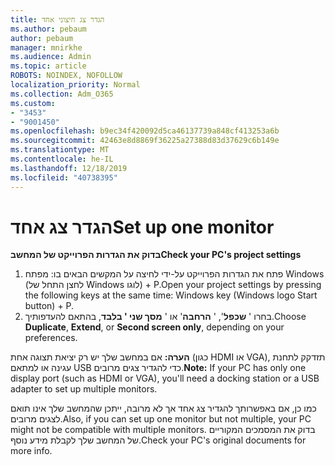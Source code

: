 ```yaml
---
title: הגדר צג חיצוני אחד
ms.author: pebaum
author: pebaum
manager: mnirkhe
ms.audience: Admin
ms.topic: article
ROBOTS: NOINDEX, NOFOLLOW
localization_priority: Normal
ms.collection: Adm_O365
ms.custom:
- "3453"
- "9001450"
ms.openlocfilehash: b9ec34f420092d5ca46137739a848cf413253a6b
ms.sourcegitcommit: 42463e8d8869f36225a27388d83d37629c6b149e
ms.translationtype: MT
ms.contentlocale: he-IL
ms.lasthandoff: 12/18/2019
ms.locfileid: "40738395"
---
```

# <a name="set-up-one-monitor"></a><span data-ttu-id="b3e2e-102">הגדר צג אחד</span><span class="sxs-lookup"><span data-stu-id="b3e2e-102">Set up one monitor</span></span>

<span data-ttu-id="b3e2e-103">**בדוק את הגדרות הפרוייקט של המחשב**</span><span class="sxs-lookup"><span data-stu-id="b3e2e-103">**Check your PC's project settings**</span></span>

1. <span data-ttu-id="b3e2e-104">פתח את הגדרות הפרוייקט על-ידי לחיצה על המקשים הבאים בו: מפתח Windows (לחצן התחל של Windows לוגו) + P.</span><span class="sxs-lookup"><span data-stu-id="b3e2e-104">Open your project settings by pressing the following keys at the same time: Windows key (Windows logo Start button) + P.</span></span>
2. <span data-ttu-id="b3e2e-105">בחרו ' **שכפל**', ' **הרחבה**' או ' **מסך שני ' בלבד**, בהתאם להעדפותיך.</span><span class="sxs-lookup"><span data-stu-id="b3e2e-105">Choose **Duplicate**, **Extend**, or **Second screen only**, depending on your preferences.</span></span>

<span data-ttu-id="b3e2e-106">**הערה:** אם במחשב שלך יש רק יציאת תצוגה אחת (כגון HDMI או VGA), תזדקק לתחנת עגינה או למתאם USB כדי להגדיר צגים מרובים.</span><span class="sxs-lookup"><span data-stu-id="b3e2e-106">**Note:** If your PC has only one display port (such as HDMI or VGA), you'll need a docking station or a USB adapter to set up multiple monitors.</span></span>

<span data-ttu-id="b3e2e-107">כמו כן, אם באפשרותך להגדיר צג אחד אך לא מרובה, ייתכן שהמחשב שלך אינו תואם לצגים מרובים.</span><span class="sxs-lookup"><span data-stu-id="b3e2e-107">Also, if you can set up one monitor but not multiple, your PC might not be compatible with multiple monitors.</span></span> <span data-ttu-id="b3e2e-108">בדוק את המסמכים המקוריים של המחשב שלך לקבלת מידע נוסף.</span><span class="sxs-lookup"><span data-stu-id="b3e2e-108">Check your PC's original documents for more info.</span></span>
